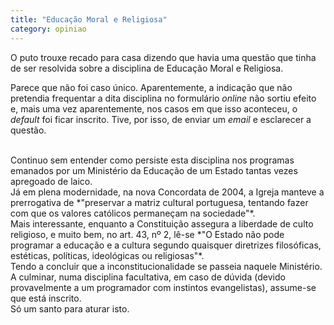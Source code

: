 ```yaml
---
title: "Educação Moral e Religiosa"
category: opiniao
---
```


O puto trouxe recado para casa dizendo que havia uma questão que tinha de ser resolvida sobre a disciplina de Educação Moral e Religiosa.

Parece que não foi caso único. Aparentemente, a indicação que não pretendia frequentar a dita disciplina no formulário *online* não sortiu efeito e, mais uma vez aparentemente, nos casos em que isso aconteceu, o *default* foi ficar inscrito. Tive, por isso, de enviar um *email* e esclarecer a questão.

<br/>
Continuo sem entender como persiste esta disciplina nos programas emanados por um Ministério da Educação de um Estado tantas vezes apregoado de laico.

<br/>
Já em plena modernidade, na nova Concordata de 2004, a Igreja manteve a prerrogativa de *"preservar a matriz cultural portuguesa, tentando fazer com que os valores católicos permaneçam na sociedade"*.

<br/>
Mais interessante, enquanto a Constituição assegura a liberdade de culto religioso, e muito bem, no art. 43, nº 2, lê-se *"O Estado não pode programar a educação e a cultura segundo quaisquer diretrizes filosóficas, estéticas, políticas, ideológicas ou religiosas"*.

<br/>
Tendo a concluir que a inconstitucionalidade se passeia naquele Ministério.

<br/>
A culminar, numa disciplina facultativa, em caso de dúvida (devido provavelmente a um programador com instintos evangelistas), assume-se que está inscrito.

<br/>
Só um santo para aturar isto.
